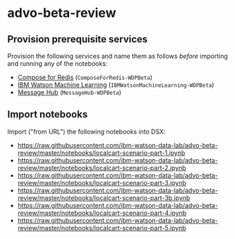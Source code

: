 # advo-beta-review

## Provision prerequisite services
Provision the following services and name them as follows *before* importing and running any of the notebooks:
 - [Compose for Redis](https://console.bluemix.net/catalog/services/compose-for-redis?) (`ComposeForRedis-WDPBeta`)
 - [IBM Watson Machine Learning](https://console.bluemix.net/catalog/services/ibm-watson-machine-learning) (`IBMWatsonMachineLearning-WDPBeta`)
 - [Message Hub](https://console.bluemix.net/catalog/services/message-hub) (`MessageHub-WDPBeta`)
 
## Import notebooks
 Import ("from URL") the following notebooks into DSX: 
 - https://raw.githubusercontent.com/ibm-watson-data-lab/advo-beta-review/master/notebooks/localcart-scenario-part-1.ipynb
 - https://raw.githubusercontent.com/ibm-watson-data-lab/advo-beta-review/master/notebooks/localcart-scenario-part-2.ipynb
 - https://raw.githubusercontent.com/ibm-watson-data-lab/advo-beta-review/master/notebooks/localcart-scenario-part-3.ipynb
 - https://raw.githubusercontent.com/ibm-watson-data-lab/advo-beta-review/master/notebooks/localcart-scenario-part-3b.ipynb
 - https://raw.githubusercontent.com/ibm-watson-data-lab/advo-beta-review/master/notebooks/localcart-scenario-part-4.ipynb
 - https://raw.githubusercontent.com/ibm-watson-data-lab/advo-beta-review/master/notebooks/localcart-scenario-part-5.ipynb
